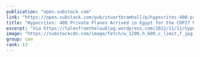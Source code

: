```yaml
---
publication: "open.substack.com"
link: "https://open.substack.com/pub/stuartbramhall/p/hypocrites-400-private-planes-arrived"
title: "Hypocrites: 400 Private Planes Arrived in Egypt for the COP27 Meaningless Elite Orgy"
excerpt: "Via https://talesfromtheloublog.wordpress.com/2022/11/11/hypocrites-400-private-planes-arrived-in-egypt-for-the-cop27-meaningless-elite-orgy/Thanks for reading The Most Revolutionary Act! Subscribe fo"
image: "https://substackcdn.com/image/fetch/w_1200,h_600,c_limit,f_jpg,q_auto:good,fl_progressive:steep/https%3A%2F%2Fpbs.substack.com%2Fmedia%2FFhTAiMjXEAAjOGC.jpg"
group: con
rank: 13
---
```

